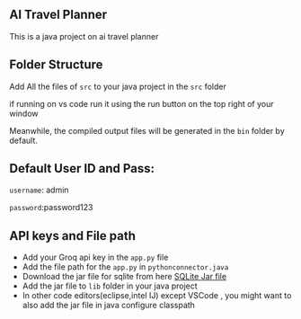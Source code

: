 ## AI Travel Planner

This is a java project on ai travel planner

## Folder Structure

Add All the files of `src` to your java project in the `src` folder

if running on vs code run it using the run button on the top right of your window

Meanwhile, the compiled output files will be generated in the `bin` folder by default.

## Default User ID and Pass:

`username`: admin

`password`:password123

## API keys and File path

- Add your Groq api key in the `app.py` file
- Add the file path for the `app.py` in `pythonconnector.java`
- Download the jar file for sqlite from here [SQLite Jar file](https://github.com/xerial/sqlite-jdbc/releases/download/3.42.0.0/sqlite-jdbc-3.42.0.0.jar)
- Add the jar file to `lib` folder in your java project
- In other code editors(eclipse,intel IJ) except VSCode , you might want to also add the jar file in java configure classpath 